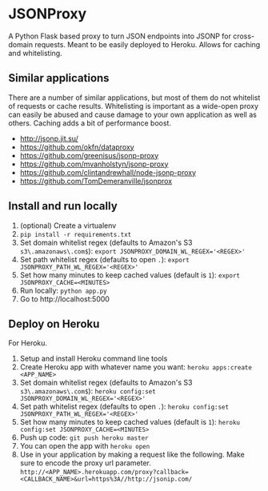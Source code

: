 # JSONProxy

A Python Flask based proxy to turn JSON endpoints into JSONP for cross-domain requests.  Meant to be easily deployed to Heroku.  Allows for caching and whitelisting.

## Similar applications

There are a number of similar applications, but most of them do not whitelist of requests or cache results.  Whitelisting is important as a wide-open proxy can easily be abused and cause damage to your own application as well as others.  Caching adds a bit of performance boost.

* http://jsonp.jit.su/
* https://github.com/okfn/dataproxy
* https://github.com/greenisus/jsonp-proxy
* https://github.com/mvanholstyn/jsonp-proxy
* https://github.com/clintandrewhall/node-jsonp-proxy
* https://github.com/TomDemeranville/jsonprox

## Install and run locally

1. (optional) Create a virtualenv
2. ```pip install -r requirements.txt```
3. Set domain whitelist regex (defaults to Amazon's S3 ```s3\.amazonaws\.com$```):  ```export JSONPROXY_DOMAIN_WL_REGEX='<REGEX>'```
3. Set path whitelist regex (defaults to open ```.```):  ```export JSONPROXY_PATH_WL_REGEX='<REGEX>'```
4. Set how many minutes to keep cached values (default is ```1```): ```export JSONPROXY_CACHE=<MINUTES>```
5. Run locally: ```python app.py```
6. Go to http://localhost:5000

## Deploy on Heroku

For Heroku.

1. Setup and install Heroku command line tools
1. Create Heroku app with whatever name you want: ```heroku apps:create <APP_NAME>```
3. Set domain whitelist regex (defaults to Amazon's S3 ```s3\.amazonaws\.com$```):  ```heroku config:set JSONPROXY_DOMAIN_WL_REGEX='<REGEX>'```
3. Set path whitelist regex (defaults to open ```.```):  ```heroku config:set JSONPROXY_PATH_WL_REGEX='<REGEX>'```
4. Set how many minutes to keep cached values (default is ```1```): ```heroku config:set JSONPROXY_CACHE=<MINUTES>```
1. Push up code: ```git push heroku master```
1. You can open the app with ```heroku open```
1. Use in your application by making a request like the following.  Make sure to encode the proxy url parameter. ```http://<APP_NAME>.herokuapp.com/proxy?callback=<CALLBACK_NAME>&url=https%3A//http://jsonip.com/```